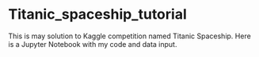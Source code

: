 # Titanic_spaceship_tutorial

This is may solution to Kaggle competition named Titanic Spaceship. Here is a Jupyter Notebook with my code and data input.
